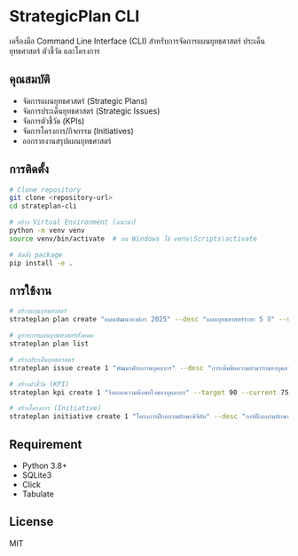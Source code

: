 # StrategicPlan CLI

เครื่องมือ Command Line Interface (CLI) สำหรับการจัดการแผนยุทธศาสตร์ ประเด็นยุทธศาสตร์ ตัวชี้วัด และโครงการ

## คุณสมบัติ

- จัดการแผนยุทธศาสตร์ (Strategic Plans)
- จัดการประเด็นยุทธศาสตร์ (Strategic Issues)
- จัดการตัวชี้วัด (KPIs)
- จัดการโครงการ/กิจกรรม (Initiatives)
- ออกรายงานสรุปแผนยุทธศาสตร์

## การติดตั้ง

```bash
# Clone repository
git clone <repository-url>
cd strateplan-cli

# สร้าง Virtual Environment (แนะนำ)
python -m venv venv
source venv/bin/activate  # บน Windows ใช้ venv\Scripts\activate

# ติดตั้ง package
pip install -e .
```

## การใช้งาน

```bash
# สร้างแผนยุทธศาสตร์
strateplan plan create "แผนพัฒนาองค์กร 2025" --desc "แผนยุทธศาสตร์ระยะ 5 ปี" --start-date "2025-01-01" --end-date "2029-12-31"

# ดูรายการแผนยุทธศาสตร์ทั้งหมด
strateplan plan list

# สร้างประเด็นยุทธศาสตร์
strateplan issue create 1 "พัฒนาศักยภาพบุคลากร" --desc "การเพิ่มขีดความสามารถของบุคลากรในองค์กร" --priority 1

# สร้างตัวชี้วัด (KPI)
strateplan kpi create 1 "ร้อยละความพึงพอใจของบุคลากร" --target 90 --current 75 --unit "%"

# สร้างโครงการ (Initiative)
strateplan initiative create 1 "โครงการฝึกอบรมทักษะดิจิทัล" --desc "การฝึกอบรมทักษะด้าน digital literacy" --budget 500000 --start-date "2025-03-01" --end-date "2025-06-30"
```

## Requirement

- Python 3.8+
- SQLite3
- Click
- Tabulate

## License

MIT
